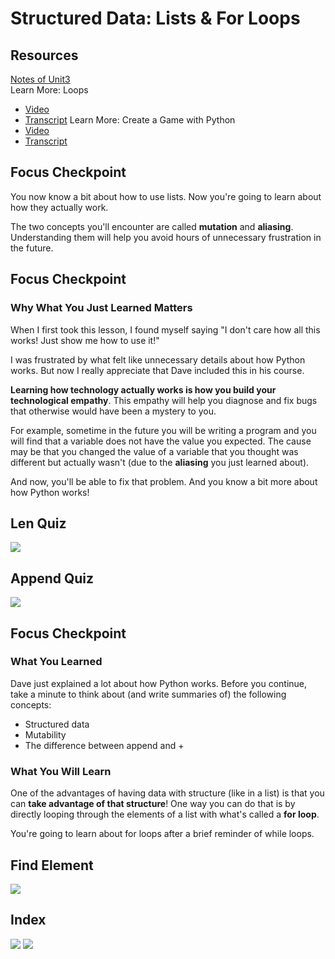 # Structured Data: Lists & For Loops

## Resources
[Notes of Unit3](https://www.udacity.com/wiki/cs101/unit_3?_ga=1.18033789.53639439.1458784522)  
Learn More: Loops  
- [Video](http://bit.ly/1Ph3fiE)
- [Transcript](http://discussions.udacity.com/t/stage-2-webcasts/16001/5?_ga=1.117713869.53639439.1458784522)
Learn More: Create a Game with Python
- [Video](http://bit.ly/1SAeOh9)
- [Transcript](https://discussions.udacity.com/t/stage-2-webcasts/16001/10?_ga=1.8021878.53639439.1458784522)


## Focus Checkpoint
You now know a bit about how to use lists. Now you're going to learn about how they actually work.  

The two concepts you'll encounter are called **mutation** and **aliasing**. Understanding them will help you avoid hours of unnecessary frustration in the future.

## Focus Checkpoint
### Why What You Just Learned Matters
When I first took this lesson, I found myself saying "I don't care how all this works! Just show me how to use it!"  

I was frustrated by what felt like unnecessary details about how Python works. But now I really appreciate that Dave included this in his course.

**Learning how technology actually works is how you build your technological empathy**. This empathy will help you diagnose and fix bugs that otherwise would have been a mystery to you.  

For example, sometime in the future you will be writing a program and you will find that a variable does not have the value you expected. The cause may be that you changed the value of a variable that you thought was different but actually wasn't (due to the **aliasing** you just learned about).  

And now, you'll be able to fix that problem. And you know a bit more about how Python works!

## Len Quiz
![](http://7xsjcm.com1.z0.glb.clouddn.com/16-8-21/26188284.jpg)

## Append Quiz
![](http://7xsjcm.com1.z0.glb.clouddn.com/16-8-21/97246740.jpg)

## Focus Checkpoint
### What You Learned
Dave just explained a lot about how Python works. Before you continue, take a minute to think about (and write summaries of) the following concepts:

- Structured data
- Mutability
- The difference between append and +

### What You Will Learn
One of the advantages of having data with structure (like in a list) is that you can **take advantage of that structure**! One way you can do that is by directly looping through the elements of a list with what's called a **for loop**.  

You're going to learn about for loops after a brief reminder of while loops.

## Find Element
![](http://7xsjcm.com1.z0.glb.clouddn.com/16-8-21/91953184.jpg)

## Index
![](http://7xsjcm.com1.z0.glb.clouddn.com/16-8-21/21116299.jpg)
![](http://7xsjcm.com1.z0.glb.clouddn.com/16-8-21/60507758.jpg)